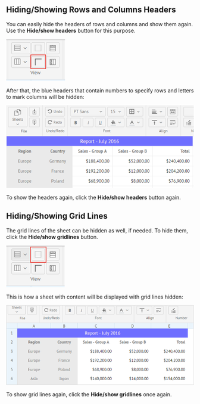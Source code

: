 ## Hiding/Showing Rows and Columns Headers

You can easily hide the headers of rows and columns and show them again. Use the **Hide/show headers** button for this purpose.

![Hide/Show Headers Button](img/hide_show_headers_button.png)

After that, the blue headers that contain numbers to specify rows and letters to mark columns will be hidden:

![Hidden Headers](img/hidden_headers.png)

To show the headers again, click the **Hide/show headers** button again.

## Hiding/Showing Grid Lines 

The grid lines of the sheet can be hidden as well, if needed. To hide them, click the **Hide/show gridlines** button.

![Hide/Show Gridlines Button](img/hide_show_gridlines_button.png)

This is how a sheet with content will be displayed with grid lines hidden:

![Hidden Gridlines](img/hidden_gridlines.png)

To show grid lines again, click the **Hide/show gridlines** once again.
